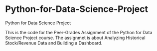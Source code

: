 # Python-for-Data-Science-Project
Python for Data Science Project

This is the code for the Peer-Grades Assignment of the Python for Data Science Project course.
The assignmet is about Analyzing Historical Stock/Revenue Data and Building a Dashboard.
